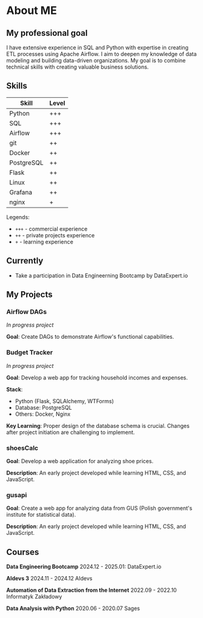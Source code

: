 # About ME

## My professional goal
I have extensive experience in SQL and Python with expertise in creating ETL processes using Apache Airflow.
I aim to deepen my knowledge of data modeling and building data-driven organizations. My goal is to combine technical skills with creating valuable business solutions.

## Skills
| Skill      | Level |
| ---------- | ----- |
| Python     | +++   |
| SQL        | +++   |
| Airflow    | +++   |
| git        | ++    |
| Docker     | ++    |
| PostgreSQL | ++    |
| Flask      | ++    |
| Linux      | ++    |
| Grafana    | ++    |
| nginx      | +     |


Legends:
- `+++` - commercial experience
- `++`  - private projects experience
- `+`   - learning experience

## Currently
- Take a participation in Data Engineerning Bootcamp by DataExpert.io


## My Projects

### Airflow DAGs
*In progress project*

**Goal**: Create DAGs to demonstrate Airflow's functional capabilities.

### Budget Tracker
*In progress project*

**Goal**: Develop a web app for tracking household incomes and expenses.

**Stack**:
- Python (Flask, SQLAlchemy, WTForms)
- Database: PostgreSQL
- Others: Docker, Nginx

**Key Learning**: Proper design of the database schema is crucial. Changes after project initiation are challenging to implement.

### shoesCalc
**Goal**: Develop a web application for analyzing shoe prices.

**Description**: An early project developed while learning HTML, CSS, and JavaScript.

### gusapi
**Goal**: Create a web app for analyzing data from GUS (Polish government's institute for statistical data).

**Description**: An early project developed while learning HTML, CSS, and JavaScript.



## Courses
**Data Engineering Bootcamp**
2024.12 - 2025.01: 
DataExpert.io 

**AIdevs 3**
2024.11 - 2024.12
AIdevs 

**Automation of Data Extraction from the Internet**
2022.09 - 2022.10 
Informatyk Zakładowy

**Data Analysis with Python**
2020.06 - 2020.07 
Sages 